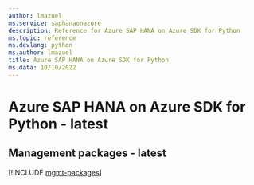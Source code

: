 ```yaml
---
author: lmazuel
ms.service: saphanaonazure
description: Reference for Azure SAP HANA on Azure SDK for Python
ms.topic: reference
ms.devlang: python
ms.author: lmazuel
title: Azure SAP HANA on Azure SDK for Python
ms.data: 10/10/2022
---
```

# Azure SAP HANA on Azure SDK for Python - latest

## Management packages - latest
[!INCLUDE [mgmt-packages](sap-hana-on-azure-mgmt-index.md)]